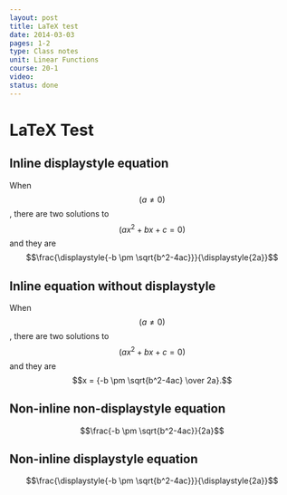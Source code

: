 ```yaml
---
layout: post
title: LaTeX test
date: 2014-03-03
pages: 1-2
type: Class notes
unit: Linear Functions
course: 20-1
video:
status: done
---
```

# LaTeX Test
## Inline displaystyle equation
When $$(a \ne 0)$$, there are two solutions to $$(ax^2 + bx + c = 0)$$ and they are $$\frac{\displaystyle{-b \pm \sqrt{b^2-4ac}}}{\displaystyle{2a}}$$

## Inline equation without displaystyle
When $$(a \ne 0)$$, there are two solutions to $$(ax^2 + bx + c = 0)$$ and they are $$x = {-b \pm \sqrt{b^2-4ac} \over 2a}.$$

## Non-inline non-displaystyle equation
$$\frac{-b \pm \sqrt{b^2-4ac}}{2a}$$

## Non-inline displaystyle equation
$$\frac{\displaystyle{-b \pm \sqrt{b^2-4ac}}}{\displaystyle{2a}}$$
